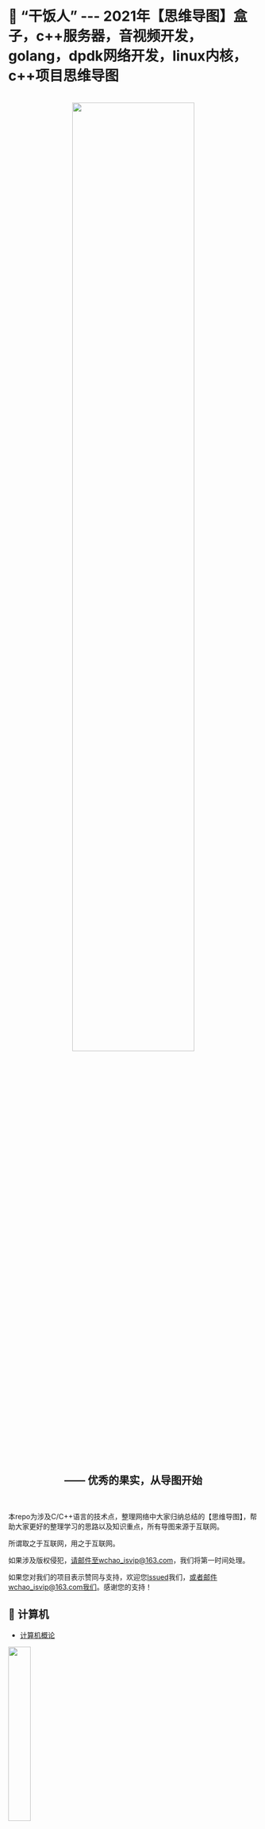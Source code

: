 # 🍱 “干饭人” --- 2021年【思维导图】盒子，c++服务器，音视频开发，golang，dpdk网络开发，linux内核，c++项目思维导图

<div align=center>
  
<br>  
  
<img width="70%" height="70%" src="https://user-images.githubusercontent.com/87457873/142826075-55b8e588-959b-4c69-867f-54e9deeed026.jpg"/>
  
## —— 优秀的果实，从导图开始
  
<br>  
  
</div>

本repo为涉及C/C++语言的技术点，整理网络中大家归纳总结的【思维导图】，帮助大家更好的整理学习的思路以及知识重点，所有导图来源于互联网。

所谓取之于互联网，用之于互联网。

如果涉及版权侵犯，请邮件至wchao_isvip@163.com，我们将第一时间处理。

如果您对我们的项目表示赞同与支持，欢迎您[lssued](https://github.com/0voice/learning_mind_map/issues)我们，或者邮件wchao_isvip@163.com我们。感谢您的支持！

## 🍘 计算机

* [计算机概论](https://github.com/0voice/learning_mind_map/blob/main/%E8%AE%A1%E7%AE%97%E6%9C%BA%E6%A6%82%E8%AE%BA.pdf)

<img width="30%" height="30%" src="https://user-images.githubusercontent.com/87457873/142832145-2abf5a7c-67f3-4267-973f-1109a5dea077.png"/>

* [计算机网络](https://github.com/0voice/learning_mind_map/blob/main/%E8%AE%A1%E7%AE%97%E6%9C%BA%E7%BD%91%E7%BB%9C.pdf)

<img width="30%" height="30%" src="https://user-images.githubusercontent.com/87457873/142832366-8cb98e66-9fa1-47fe-b7b5-48b875083d93.png"/>

## 🍚 C/C++

## 🍛 Golang

## 🍜 DPDK

## 🍝 Linux

## 🥡 音视频开发
